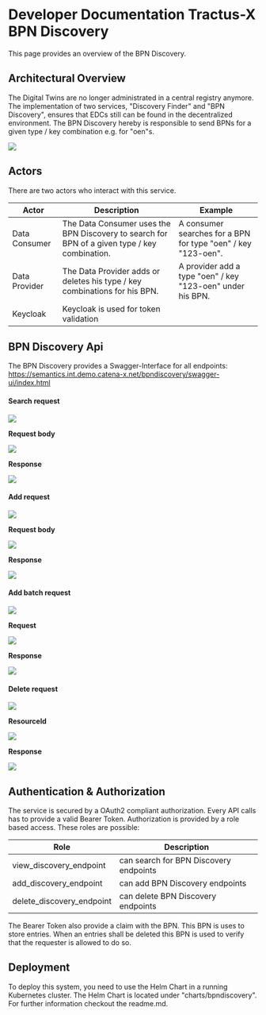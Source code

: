 # Developer Documentation Tractus-X BPN Discovery

This page provides an overview of the BPN Discovery.

## Architectural Overview
The Digital Twins are no longer administrated in a central registry anymore. The implementation of two services, "Discovery Finder" and "BPN
Discovery", ensures that EDCs still can be found in the decentralized environment.
The BPN Discovery hereby is responsible to send BPNs for a given type / key combination e.g. for "oen"s.

![](media/OverallConcept.png)

## Actors
There are two actors who interact with this service.

| Actor         | Description                                                                                   | Example                                                       |
|---------------|-----------------------------------------------------------------------------------------------|---------------------------------------------------------------|
| Data Consumer | The Data Consumer uses the BPN Discovery to search for BPN of a given type / key combination. | A consumer searches for a BPN for type "oen" / key "123-oen". |
| Data Provider | The Data Provider adds or deletes his type / key combinations for his BPN.                    | A provider add a type "oen" / key "123-oen" under his BPN.    |
| Keycloak      | Keycloak is used for token validation                                                         |                                                               |

## BPN Discovery Api
The BPN Discovery provides a Swagger-Interface for all endpoints: https://semantics.int.demo.catena-x.net/bpndiscovery/swagger-ui/index.html

#### Search request
![](media/Search_BPN.PNG)

**Request body**

![](media/Search_Request_BPn.PNG)

**Response**

![](media/Response_Search_BPN.PNG)

#### Add request
![](media/Add_BPN.PNG)

**Request body**

![](media/Add_Request_BPN.PNG)

**Response**

![](media/Respnse_add_BPN.PNG)
#### Add batch request
![](media/Add_Batch_BPN.PNG)

**Request**

![](media/add_batch_request.PNG)

**Response**

![](media/add_batch_response_BPN.PNG)

#### Delete request
![](media/Delete_BPN.PNG)

**ResourceId**

![](media/resourceID_BPN.PNG)

**Response**

![](media/Delete_Response_BPN.PNG)

## Authentication & Authorization
The service is secured by a OAuth2 compliant authorization. Every API calls has to provide a
valid Bearer Token. Authorization is provided by a role based access. These roles are possible:

| Role                      | Description                            |
|---------------------------|----------------------------------------|
| view_discovery_endpoint   | can search for BPN Discovery endpoints |
| add_discovery_endpoint    | can add BPN Discovery endpoints        |
| delete_discovery_endpoint | can delete BPN Discovery endpoints     |

The Bearer Token also provide a claim with the BPN. This BPN is uses to store entries. 
When an entries shall be deleted this BPN is used to verify that the requester is allowed to do so.

## Deployment
To deploy this system, you need to use the Helm Chart in a running
Kubernetes cluster. The Helm Chart is located under "charts/bpndiscovery". For further information checkout the readme.md. 

